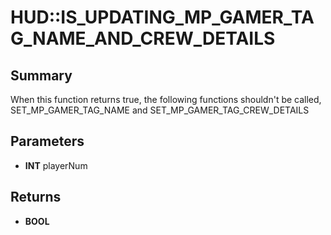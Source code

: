 # HUD::IS_UPDATING_MP_GAMER_TAG_NAME_AND_CREW_DETAILS

## Summary
When this function returns true, the following functions shouldn't be called, SET_MP_GAMER_TAG_NAME and SET_MP_GAMER_TAG_CREW_DETAILS

## Parameters
* **INT** playerNum

## Returns
* **BOOL**